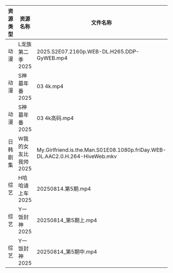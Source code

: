 | 资源类型 | 资源名称         | 文件名称                                                                         | 分享链接                                 | 更新时间                |
| ---- | ------------ | ---------------------------------------------------------------------------- | ------------------------------------ | ------------------- |
| 动漫   | L龙族第二季2025   | 2025.S2E07.2160p.WEB-DL.H265.DDP-GyWEB.mp4                                   | https://pan.quark.cn/s/7820520d1f2c  | 2025-08-15 16:25:54 |
| 动漫   | S神墓年番2025    | 03 4k.mp4                                                                    | https://pan.quark.cn/s/06bfa06b8b35  | 2025-08-15 10:32:29 |
| 动漫   | S神墓年番2025    | 03 4k高码.mp4                                                                  | https://pan.quark.cn/s/06bfa06b8b35  | 2025-08-15 10:32:25 |
| 日韩剧集 | W我的女友比我帅2025 | My.Girlfriend.is.the.Man.S01E08.1080p.friDay.WEB-DL.AAC2.0.H.264-HiveWeb.mkv | https://pan.quark.cn/s/0a66c240ab28  | 2025-08-15 01:34:32 |
| 综艺   | H哈哈请上车2025   | 20250814.第5期.mp4                                                             | https://pan.quark.cn/s/6a88287d5483  | 2025-08-15 10:20:43 |
| 综艺   | Y一饭封神2025    | 20250814_第5期上.mp4                                                            | https://www.alipan.com/s/w4Qpfj6YdVw | 2025-08-15 00:02:42 |
| 综艺   | Y一饭封神2025    | 20250814_第5期中.mp4                                                            | https://www.alipan.com/s/w4Qpfj6YdVw | 2025-08-15 00:02:41 |
